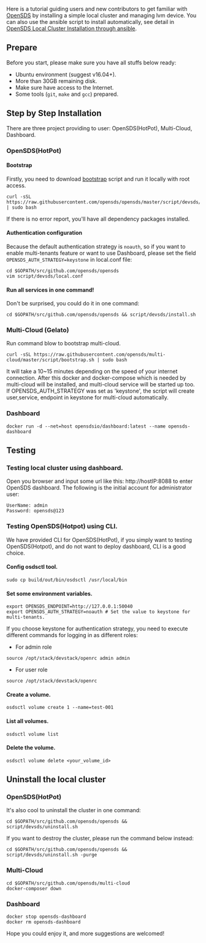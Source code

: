 Here is a tutorial guiding users and new contributors to get familiar with [OpenSDS](https://github.com/opensds/opensds) by installing a simple local cluster and managing lvm device. You can also use the ansible script to install automatically, see detail in [OpenSDS Local Cluster Installation through ansible](https://github.com/opensds/opensds/wiki/OpenSDS-Cluster-Installation-through-Ansible).

## Prepare
Before you start, please make sure you have all stuffs below ready:
- Ubuntu environment (suggest v16.04+).
- More than 30GB remaining disk.
- Make sure have access to the Internet.
- Some tools (`git`, `make` and `gcc`) prepared.

## Step by Step Installation
There are three project providing to user: OpenSDS(HotPot), Multi-Cloud, Dashboard.
### OpenSDS(HotPot)
#### Bootstrap
Firstly, you need to download [bootstrap](https://github.com/opensds/opensds/blob/master/script/devsds/bootstrap.sh) script and run it locally with root access.
```shell
curl -sSL https://raw.githubusercontent.com/opensds/opensds/master/script/devsds/bootstrap.sh | sudo bash
```
If there is no error report, you'll have all dependency packages installed.

#### Authentication configuration
Because the default authentication strategy is `noauth`, so if you want to enable multi-tenants feature or want to use Dashboard, please set the field `OPENSDS_AUTH_STRATEGY=keystone` in local.conf file:
```shell
cd $GOPATH/src/github.com/opensds/opensds
vim script/devsds/local.conf
```

#### Run all services in one command!
Don't be surprised, you could do it in one command:
```
cd $GOPATH/src/github.com/opensds/opensds && script/devsds/install.sh
```

### Multi-Cloud (Gelato)
Run command blow to bootstrap multi-cloud.
```shell
curl -sSL https://raw.githubusercontent.com/opensds/multi-cloud/master/script/bootstrap.sh | sudo bash
```
It will take a 10~15 minutes depending on the speed of your internet connection. After this docker and docker-compose which is needed by multi-cloud will be installed, and multi-cloud service will be started up too. If  OPENSDS_AUTH_STRATEGY was set as  'keystone', the script will create user,service, endpoint in keystone for multi-cloud automatically.

### Dashboard

```
docker run -d --net=host opensdsio/dashboard:latest --name opensds-dashboard
```

## Testing
### Testing local cluster using dashboard.
Open you browser and input some url like this: http://hostIP:8088 to enter OpenSDS dashboard. The following is the initial account for administrator user:
```
UserName: admin
Password: opensds@123
```
### Testing OpenSDS(Hotpot) using CLI.
We have provided CLI for OpenSDS(HotPot), if you simply want to testing OpenSDS(Hotpot), and do not want to deploy dashboard, CLI is a good choice.
#### Config osdsctl tool.
```shell
sudo cp build/out/bin/osdsctl /usr/local/bin
```

#### Set some environment variables.
```shell
export OPENSDS_ENDPOINT=http://127.0.0.1:50040
export OPENSDS_AUTH_STRATEGY=noauth # Set the value to keystone for multi-tenants.
```

If you choose keystone for authentication strategy, you need to execute different commands for logging in as different roles:
* For admin role
```shell
source /opt/stack/devstack/openrc admin admin
```
* For user role
```shell
source /opt/stack/devstack/openrc
```

#### Create a volume.
```
osdsctl volume create 1 --name=test-001
```

#### List all volumes.
```
osdsctl volume list
```

#### Delete the volume.
```
osdsctl volume delete <your_volume_id>
```

## Uninstall the local cluster
### OpenSDS(HotPot)
It's also cool to uninstall the cluster in one command:
```
cd $GOPATH/src/github.com/opensds/opensds && script/devsds/uninstall.sh
```

If you want to destroy the cluster, please run the command below instead:
```
cd $GOPATH/src/github.com/opensds/opensds && script/devsds/uninstall.sh -purge
```
### Multi-Cloud
```
cd $GOPATH/src/github.com/opensds/multi-cloud
docker-composer down
```
### Dashboard
```
docker stop opensds-dashboard
docker rm opensds-dashboard
```
Hope you could enjoy it, and more suggestions are welcomed!